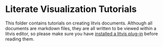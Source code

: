 # Literate Visualization Tutorials

This folder contains tutorials on creating litvis documents.
Although all documents are markdown files, they are all written to be viewed within a litvis editor, so please make sure you have [installed a litvis plug-in](../../software/README.md) before reading them.
